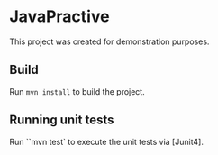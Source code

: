 # JavaPractive

This project was created for demonstration purposes.

## Build

Run `mvn install` to build the project. 

## Running unit tests

Run ``mvn  test` to execute the unit tests via [Junit4].